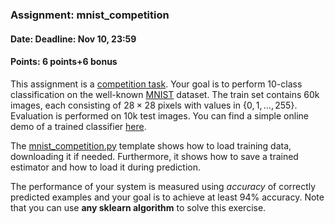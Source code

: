 ### Assignment: mnist_competition
#### Date: Deadline: Nov 10, 23:59
#### Points: 6 points+6 bonus

This assignment is a [competition task](https://ufal.mff.cuni.cz/courses/npfl129/2021-winter#competitions). Your goal
is to perform 10-class classification on the well-known
[MNIST](http://yann.lecun.com/exdb/mnist/) dataset.
The train set contains 60k images, each consisting of $28×28$ pixels with values
in $\{0, 1, …, 255\}$. Evaluation is performed on 10k test images.
You can find a simple online demo of a trained classifier
[here](https://ufal.mff.cuni.cz/~straka/courses/npfl129/2021/demos/mnist_web.html).

The [mnist_competition.py](https://github.com/ufal/npfl129/tree/master/labs/04/mnist_competition.py)
template shows how to load training data, downloading it if needed.
Furthermore, it shows how to save a trained estimator and how to load it during
prediction.

The performance of your system is measured using _accuracy_ of correctly
predicted examples and your goal is to achieve at least 94% accuracy.
 Note that you can use **any sklearn algorithm** to solve this exercise.
